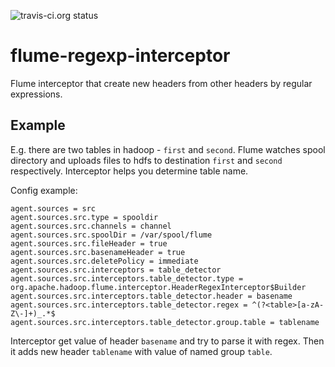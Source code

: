 ![travis-ci.org status](https://travis-ci.org/go1dshtein/flume-regexp-interceptor.svg?branch=master)
# flume-regexp-interceptor

Flume interceptor that create new headers from other headers by regular expressions.

## Example

E.g. there are two tables in hadoop - `first`  and `second`.
Flume watches spool directory and uploads files to hdfs to destination `first` and `second` respectively.
Interceptor helps you determine table name.


Config example:

    agent.sources = src
    agent.sources.src.type = spooldir
    agent.sources.src.channels = channel
    agent.sources.src.spoolDir = /var/spool/flume
    agent.sources.src.fileHeader = true
    agent.sources.src.basenameHeader = true
    agent.sources.src.deletePolicy = immediate
    agent.sources.src.interceptors = table_detector
    agent.sources.src.interceptors.table_detector.type = org.apache.hadoop.flume.interceptor.HeaderRegexInterceptor$Builder
    agent.sources.src.interceptors.table_detector.header = basename
    agent.sources.src.interceptors.table_detector.regex = ^(?<table>[a-zA-Z\-]+)_.*$
    agent.sources.src.interceptors.table_detector.group.table = tablename

Interceptor get value of header `basename` and try to parse it with regex.
Then it adds new header `tablename` with value of named group `table`.
